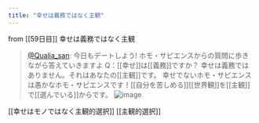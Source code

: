 ```yaml
---
title: "幸せは義務ではなく主観"
---
```


from [[59日目]]
幸せは義務ではなく主観
> [@Qualia_san](https://twitter.com/Qualia_san/status/1606663182105604096?s=20&t=4zKZyZIo8QULQ-k4l-BHLg): 今日もデートしよう!
> ホモ・サピエンスからの質問に歩きながら答えていきますよ
> Q：[[幸せ]]は[[義務]]ですか？
> 幸せは義務ではありません。それはあなたの[[主観]]です。
> 幸せでないホモ・サピエンスは愚かなホモ・サピエンスです！[[自分を苦しめる]][[世界観]]を[[主観]]で[[選んでいる]]からです。
> ![image](https://pbs.twimg.com/media/FkwC3SbVEAAbgnD.png)

[[幸せはモノではなく主観的選択]]
[[主観的選択]]
